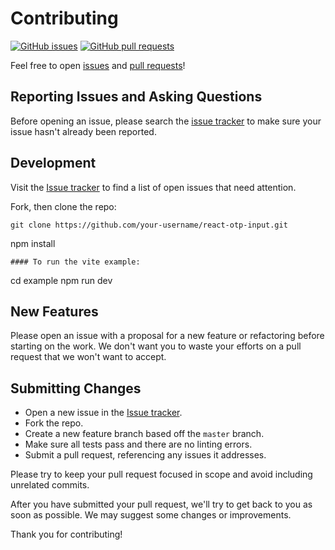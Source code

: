 # Contributing

[![GitHub issues](https://img.shields.io/github/issues-raw/devfolioco/react-otp-input?logo=github)](https://github.com/devfolioco/react-otp-input/issues) [![GitHub pull requests](https://img.shields.io/github/issues-pr/devfolioco/react-otp-input?logo=git)](https://github.com/devfolioco/react-otp-input/pulls)

Feel free to open [issues](https://github.com/devfolioco/react-otp-input/issues/new/choose) and [pull requests](https://github.com/devfolioco/react-otp-input/pulls)!

## Reporting Issues and Asking Questions

Before opening an issue, please search the [issue tracker](https://github.com/devfolioco/react-otp-input/issues) to make sure your issue hasn't already been reported.

## Development

Visit the [Issue tracker](https://github.com/devfolioco/react-otp-input/issues) to find a list of open issues that need attention.

Fork, then clone the repo:

```
git clone https://github.com/your-username/react-otp-input.git
```
npm install
```
#### To run the vite example:
```
cd example
npm run dev


## New Features

Please open an issue with a proposal for a new feature or refactoring before starting on the work. We don't want you to waste your efforts on a pull request that we won't want to accept.

## Submitting Changes

- Open a new issue in the [Issue tracker](https://github.com/devfolioco/react-otp-input/issues).
- Fork the repo.
- Create a new feature branch based off the `master` branch.
- Make sure all tests pass and there are no linting errors.
- Submit a pull request, referencing any issues it addresses.

Please try to keep your pull request focused in scope and avoid including unrelated commits.

After you have submitted your pull request, we'll try to get back to you as soon as possible. We may suggest some changes or improvements.

Thank you for contributing!